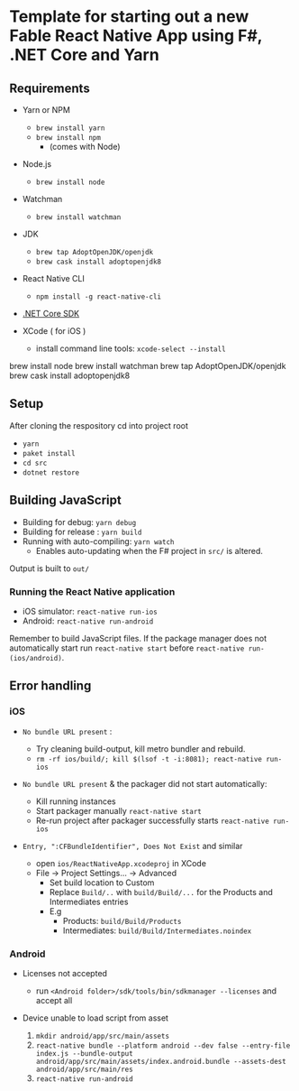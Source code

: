 # Template for starting out a new Fable React Native App using F#, .NET Core and Yarn

## Requirements
* Yarn or NPM
    * ```brew install yarn```
    * ```brew install npm```
        * (comes with Node)
* Node.js
    * ```brew install node```
* Watchman
    * ```brew install watchman```
* JDK 
    * ```brew tap AdoptOpenJDK/openjdk```
    * ```brew cask install adoptopenjdk8```
* React Native CLI
    * ```npm install -g react-native-cli```

* [.NET Core SDK](https://dotnet.microsoft.com/download)

* XCode ( for iOS )
    - install command line tools: ```xcode-select --install```

brew install node
brew install watchman
brew tap AdoptOpenJDK/openjdk
brew cask install adoptopenjdk8

## Setup
After cloning the respository cd into project root
* ```yarn```
* ```paket install```
* ```cd src```
* ```dotnet restore``` 


## Building JavaScript

* Building for debug: ```yarn debug```
* Building for release : ```yarn build```
* Running with auto-compiling: ```yarn watch```
    - Enables auto-updating when the F# project in ```src/``` is altered.

Output is built to ```out/```

### Running the React Native application
* iOS simulator: ```react-native run-ios```
* Android: ```react-native run-android```

Remember to build JavaScript files. If the package manager does not automatically start run ```react-native start``` before ```react-native run-(ios/android)```. 


## Error handling

### iOS
* ```No bundle URL present``` : 
    - Try cleaning build-output, kill metro bundler and rebuild. 
    - ```rm -rf ios/build/; kill $(lsof -t -i:8081); react-native run-ios```

* ```No bundle URL present``` & the packager did not start automatically: 
    - Kill running instances 
    - Start packager manually ```react-native start```
    - Re-run project after packager successfully starts ```react-native run-ios``` 

* ```Entry, ":CFBundleIdentifier", Does Not Exist``` and similar
    - open ```ios/ReactNativeApp.xcodeproj``` in XCode
    - File -> Project Settings... -> Advanced
        - Set build location to Custom
        - Replace ```Build/..``` with ```build/Build/...``` for the Products and Intermediates entries
        - E.g 
            - Products: ```build/Build/Products```
            - Intermediates: ```build/Build/Intermediates.noindex```

### Android

* Licenses not accepted
    - run ```<Android folder>/sdk/tools/bin/sdkmanager --licenses``` and accept all

* Device unable to load script from asset
    1. ```mkdir android/app/src/main/assets```
    2. ```react-native bundle --platform android --dev false --entry-file index.js --bundle-output android/app/src/main/assets/index.android.bundle --assets-dest android/app/src/main/res```
    3. ```react-native run-android```